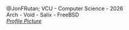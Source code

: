 @JonFRutan; VCU - Computer Science - 2026  
Arch - Void - Salix - FreeBSD  
*[Profile Picture](https://www.seshop.com/product/detail/3116)*
